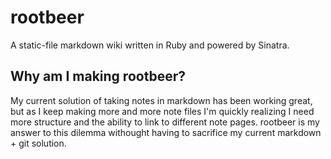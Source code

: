 rootbeer
========

A static-file markdown wiki written in Ruby and powered by Sinatra.

Why am I making rootbeer?
-------------------------
My current solution of taking notes in markdown has been working great, but as I keep making more and more note files I'm quickly realizing I need more structure and the ability to link to different note pages. rootbeer is my answer to this dilemma withought having to sacrifice my current markdown + git solution.
